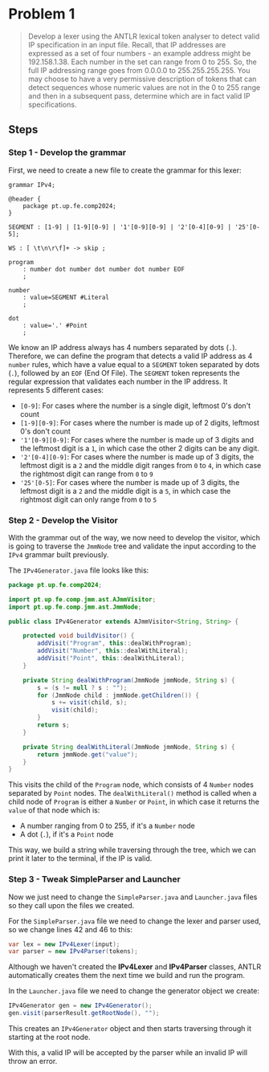 # Problem 1

>Develop a lexer using the ANTLR lexical token analyser to detect valid IP specification in an input file. Recall, that IP addresses are expressed as a set of four numbers - an example address might be 192.158.1.38. Each number in the set can range from 0 to 255. So, the full IP addressing range goes from 0.0.0.0 to 255.255.255.255. You may choose to have a very permissive description of tokens that can detect sequences whose numeric values are not in the 0 to 255 range and then in a subsequent pass, determine which are in fact valid IP specifications.

## Steps

### Step 1 - Develop the grammar

First, we need to create a new file to create the grammar for this lexer:

```g4
grammar IPv4;

@header {
    package pt.up.fe.comp2024;
}

SEGMENT : [1-9] | [1-9][0-9] | '1'[0-9][0-9] | '2'[0-4][0-9] | '25'[0-5];

WS : [ \t\n\r\f]+ -> skip ;

program
    : number dot number dot number dot number EOF
    ;

number
    : value=SEGMENT #Literal
    ;

dot
    : value='.' #Point
    ;
```

We know an IP address always has 4 numbers separated by dots (`.`). Therefore, we can define the program that detects a valid IP address as 4 `number` rules, which have a value equal to a `SEGMENT` token separated by dots (`.`), followed by an `EOF` (End Of File).
The `SEGMENT` token represents the regular expression that validates each number in the IP address. It represents 5 different cases:

- `[0-9]`: For cases where the number is a single digit, leftmost 0's don't count
- `[1-9][0-9]`: For cases where the number is made up of 2 digits, leftmost 0's don't count
- `'1'[0-9][0-9]`: For cases where the number is made up of 3 digits and the leftmost digit is a `1`, in which case the other 2 digits can be any digit.
- `'2'[0-4][0-9]`: For cases where the number is made up of 3 digits, the leftmost digit is a `2` and the middle digit ranges from `0` to `4`, in which case the rightmost digit can range from `0` to `9`
- `'25'[0-5]`: For cases where the number is made up of 3 digits, the leftmost digit is a `2` and the middle digit is a `5`, in which case the rightmost digit can only range from `0` to `5` 

### Step 2 - Develop the Visitor

With the grammar out of the way, we now need to develop the visitor, which is going to traverse the `JmmNode` tree and validate the input according to the `IPv4` grammar built previously.

The `IPv4Generator.java` file looks like this:

```java
package pt.up.fe.comp2024;

import pt.up.fe.comp.jmm.ast.AJmmVisitor;
import pt.up.fe.comp.jmm.ast.JmmNode;

public class IPv4Generator extends AJmmVisitor<String, String> {

    protected void buildVisitor() {
        addVisit("Program", this::dealWithProgram);
        addVisit("Number", this::dealWithLiteral);
        addVisit("Point", this::dealWithLiteral);
    }

    private String dealWithProgram(JmmNode jmmNode, String s) {
        s = (s != null ? s : "");
        for (JmmNode child : jmmNode.getChildren()) {
            s += visit(child, s);
            visit(child);
        }
        return s;
    }

    private String dealWithLiteral(JmmNode jmmNode, String s) {
        return jmmNode.get("value");
    }
}
```

This visits the child of the `Program` node, which consists of 4 `Number` nodes separated by `Point` nodes.
The `dealWithLiteral()` method is called when a child node of `Program` is either a `Number` or `Point`, in which case it returns the `value` of that node which is:

- A number ranging from 0 to 255, if it's a `Number` node
- A dot (`.`), if it's a `Point` node

This way, we build a string while traversing through the tree, which we can print it later to the terminal, if the IP is valid.

### Step 3 - Tweak SimpleParser and Launcher

Now we just need to change the `SimpleParser.java` and `Launcher.java` files so they call upon the files we created.

For the `SimpleParser.java` file we need to change the lexer and parser used, so we change lines 42 and 46 to this:

```java
var lex = new IPv4Lexer(input);
var parser = new IPv4Parser(tokens);
```

Although we haven't created the **IPv4Lexer** and **IPv4Parser** classes, ANTLR automatically creates them the next time we build and run the program.

In the `Launcher.java` file we need to change the generator object we create:

```java
IPv4Generator gen = new IPv4Generator();  
gen.visit(parserResult.getRootNode(), "");
```

This creates an `IPv4Generator` object and then starts traversing through it starting at the root node.

With this, a valid IP will be accepted by the parser while an invalid IP will throw an error.
